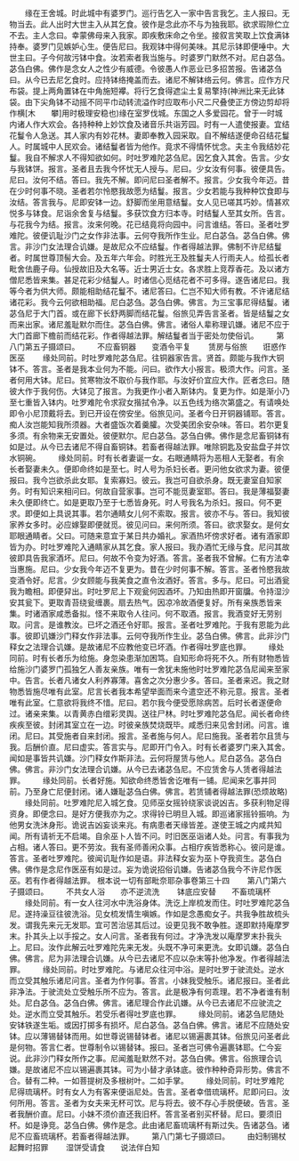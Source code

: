 <!-- { "loadSidebar": true } -->
　　缘在王舍城。时此城中有婆罗门。巡行告乞入一家中告言我乞。主人报曰。无物当去。此人出时大世主入从其乞食。彼作是念此亦不与为独我耶。欲求瑕隙伫立不去。主人念曰。幸蒙佛母来入我家。即疾敷床命之令坐。接叙言笑取上饮食满钵持奉。婆罗门见嫉妒心生。便告尼曰。我观钵中得何美味。其尼示钵即便唾中。大世主曰。子今何故污钵中食。汝若索者我当施与。时婆罗门默然不对。尼白苾刍。苾刍白佛。佛作是念女人之性少有威德。令彼愚人作恶业已多招苦报。告诸苾刍曰。从今已去尼乞食时。应持钵络掩盖而去。诸尼不解钵络云何。佛言。应作方尺布袋。提上两角置钵在中角施短襻。将行乞食得遮尘土复易擎持(神洲比来无此钵袋。由下尖角钵不动摇不同平巾动转流溢作时应取布小尺二尺叠使正方傍边剪却将作横[木　　攀]用时极理安稳也)缘在室罗伐城。东国之人多爱园花。曾于一时城内诸人作大欢会。各持种种上妙饮食及诸音乐共诣芳园。时有一人遣使报妻。宜结花鬘令人急送。其人家内有妙花林。妻即奉教入园采取。自不解结遂便命召结花鬘人。时属城中人民欢会。诸结鬘者皆为他作。竟求不得情怀忧念。夫主令我结妙花鬘。我自不解求人不得知欲如何。时吐罗难陀苾刍尼。因乞食入其舍。告言。少女与我钵饼。报言。圣者且去我今怀忧无人授与。尼曰。少女汝有何事。彼便具告。尼曰。汝何不结。答曰。我先不解。即问尼曰圣者解不。报言。少女我今年迈。昔在少时何事不晓。圣者若尔怜愍我故愿为结鬘。报言。少女若能与我种种饮食即与汝结。答言我与。尼即安钵一边。舒脚而坐用意结鬘。女人见已嗟其巧妙。情甚欢悦多与钵食。尼诣余舍复与结鬘。多获饮食方归本寺。时结鬘人至其女所。告言。与花我今为结。报言。汝来何晚。花已结竟将向园中。问言谁结。答曰。圣者吐罗难陀。彼便讥耻沙门之女作非法事。云何夺我所作生业。尼白苾刍。苾刍白佛。佛言。非沙门女法理合讥嫌。是故尼众不应结鬘。作者得越法罪。佛制不许尼结鬘者。时属世尊顶髻大会。及五年六年会。时胜光王及胜鬘夫人行雨夫人。给孤长者毗舍佉鹿子母。仙授故旧及大名等。近士男近士女。各求胜上竞荐香花。及以诸方僧尼悉皆来集。甚足花彩少结鬘人。时诸信心觅结花者不可多得。遂告诸尼曰。我等今者为供大师。颇能相助结花鬘不。诸尼答曰。仁岂不知大师有教。不许诸尼结诸花彩。我今云何欲相助福。尼白苾刍。苾刍白佛。佛言。为三宝事尼得结鬘。诸苾刍尼于大门首。或在廊下长舒两脚而结花鬘。俗旅见弄告言圣者。皆是结鬘之女而来出家。诸尼羞耻默尔而住。苾刍白佛。佛言。诸俗人辈称理讥嫌。诸尼不应于大门首廊下檐前而结花彩。作者得越法罪。解结鬘者当于密处勿使俗讥。
　　第八门第五子摄颂曰。
　　不应畜铜器　　变酒令平复
　　赁房与俗旅　　诳惑作医巫
　　缘处同前。时吐罗难陀苾刍尼。往铜器家告言。贤首。颇能与我作大铜钵不。答言。圣者是我本业何为不能。问曰。欲作大小报言。极须大作。问言。圣者何用大钵。尼曰。贫寒物汝不取价与我作耶。与汝好价宜应大作。匠者念曰。随彼大作于我何伤。大钵见了报言。为我更作小者入斯钵内。复更为作。如是渐小乃至七重皆入钵内。吐罗难陀令求寂女揩拭令净。以五色线为络次第盛之。有请唤处即令小尼顶戴将去。到已开设在傍安坐。俗旅见问。圣者今日开铜器铺耶。答言。痴人汝岂能知我所须器。大者盛饭次着羹臛。次受美团余安杂味。答曰。若尔更复多须。有余物来无安置处。彼便默尔。尼白苾刍。苾刍白佛。佛作是念尼畜铜钵有如是过。从今已去诸尼不得自畜铜钵。若畜者得越法罪。唯除铜匙及安盐盘子并饮水铜碗。
　　缘处同前。时有长者妻诞一女。右眼通睛将为恶相人无娶者。有余长者娶妻未久。便即命终如是至七。时人号为杀妇长者。更问他女欲求为妻。彼便报曰。我今岂欲杀此女耶。复索寡妇。彼云。我岂可自欲杀身。既无妻室自知家务。时有知识来相问曰。何故自营家事。岂可不能觅妻室耶。答曰。我是薄福娶妻未久便即终亡。如是更取乃至于七悉皆身死。时人号我名为杀妇。报曰。何不更求。即便如上具说其事。若尔通睛女儿何不索取。报言。彼亦不与。答曰。我知彼家养女多时。必应嫁娶即便就觅。彼见问曰。来何所须。答曰。欲求娶女。是何女耶眼通睛者。父曰。可随来意宜于某日共办婚礼。家酒热坏傍求好者。诸有酒家即皆为办。时吐罗难陀入通睛家从其乞食。家人报曰。我办酒忙无缘与食。尼问其故彼即具告我家酒坏。尼曰。何故不令变为好酒。答言。圣者我不曾解。仁有方法幸当惠施。尼曰。少女我今年迈不复更为。昔在少时何事不解。答言。圣者怜愍我故变酒令好。尼言。少女顾能与我美食之直令汝酒好。答言。多与。尼曰。可出酒瓮我为瞻相。即便舁出。时吐罗尼上下观瓮何因酒坏。乃知由热即开窗牖。令持湿沙安其瓮下。更取青苔绕瓮缠裹。扇去热气。因凉冷故酒便复好。所有亲族悉皆来集。时诸酒家咸悉备拟。怪不来取令人往问。何不取酒。报言。我酒变好无劳别取。问言。是谁教汝。已坏之酒还令好耶。报言。圣者吐罗难陀。于我有恩能为此事。彼即讥嫌沙门释女作非法事。云何夺我所作生业。苾刍白佛。佛言。此非沙门释女之法理合讥嫌。是故诸尼不应教他变已坏酒。作者得吐罗底也罪。
　　缘处同前。时有长者乐为给施。身忽染患渐加困笃。自知形命将死不久。所有财物悉皆给施沙门婆罗门孤独乞人善友亲族。唯有一舍犹未施他时吐罗难陀苾刍尼闻来至家中。告言。长者凡诸女人利养寡薄。喜舍之次分惠少多。答曰。圣者来迟。我之财物悉皆施尽唯有此室。尼言长者我本希望举面而来今遣空还不称元意。报言。圣者唯有此室。仁意欲将我终不惜。尼曰。若尔我今便受愿除病苦。后时长者遂便命过。诸亲来集。以青黄赤白缯彩灵舆。送往尸林。时吐罗难陀苾刍尼。闻长者命终疾疾至彼。封闭其室立在一边。时彼亲族焚烧既毕。咸悉归来见舍封闭。问言。谁闭。尼曰。其受施者自来封闭。报言。圣者施与何人。尼曰施我。圣者若尔且赁与我。后酬价直。尼曰虚实。答言实与。尼即开门令入。时有长者婆罗门来入其舍。闻如是事皆共讥嫌。沙门释女作斯非法。云何将屋赁与他人。尼白苾刍。苾刍白佛。佛言。非沙门女法理合讥嫌。从今已去诸苾刍尼。不应赁舍与人赁者得越法罪。
　　缘处同前。长者好施。知欲命终悉皆舍讫唯有一铺。尼闻来乞事并同前。乃至身亡尼便封闭。诸人嫌耻苾刍白佛。佛言。若赁铺者得越法罪(恐烦故略)
　　缘处同前。吐罗难陀尼入城乞食。见师巫女摇铃绕家谈说凶吉。多获利物足得资身。即便念曰。是好方便我亦为之。求得铃已明旦入城。即巡诸家摇铃振响。为他男女洗沐身形。诡说吉凶妄谈来兆。有病患者天缘皆差。遂使王城之内咸共知闻。所有请祈无不启竭。自余巫卜人皆不问。时旧医巫诣诸人处。问言。有事我为占相。诸人答曰。更不劳汝。我有圣师善闲众事。占相疗疾皆悉称心。彼问是谁。答言。圣者吐罗难陀。彼闻讥耻作如是语。非法释女妄为巫卜夺我资生。苾刍白佛。佛作是念尼作医巫有如是过。妄为诡说招俗讥嫌。告诸苾刍我今不许尼作医巫。若有作者得越法罪。
根本说一切有部毗奈耶杂事卷第三十四
　　第八门第六子摄颂曰。
　　不共女人浴　　亦不逆流洗
　　钵底应安替　　不畜琉璃杯
　　缘处同前。有一女人往河水中洗浴身体。洗讫上岸梳发而住。时吐罗难陀苾刍尼。遂持澡豆往彼洗浴。见女梳发情生嗔嫉。作如是念愚痴女子。共我争胜故梳头发。谓我先来元无发耶。宜可苦治惩其后过。设更见我不敢争胜。遂即默持庵摩罗末。扑其头上以手挼之。女人问言。圣者我有何过。才净洗发以庵摩罗末扑我头上。尼曰。汝作此解云吐罗难陀先来无发。头既不净可来更洗。女即讥嫌。苾刍白佛。佛言。尼为非法理合讥嫌。从今已去诸尼不应以杂末等扑他净发。作者得越法罪。
　　缘处同前。时吐罗难陀。与诸尼众往河中浴。是时吐罗于驶流处。逆水而立受其触乐诸尼问言。圣者为作何事。答言。小妹我受触乐。诸尼报曰。圣者此非净法。于驶流处立受触乐所不应为。答言。此是极净有何乖理。若不净者谁有制处。尼白苾刍。苾刍白佛。佛言。诸尼理合作此讥嫌。从今已去诸尼不应驶流之处。逆水而立受其触乐。若受乐者得吐罗底也罪。
　　缘处同前。诸苾刍尼随处安钵铁遂生垢。或因打掷多有损坏。尼白苾刍。苾刍白佛。佛言。诸尼不应随处安钵。应以薄锡替钵而用。如世尊说锡替钵者。诸尼以锡遍裹其钵。俗旅见问圣者此是何物。答言仁者。世尊制令以锡替钵。报曰。圣者岂可佛令遍裹钵耶。仁今妄说。此非沙门释女所作之事。尼闻羞耻默然不对。苾刍白佛。佛言。俗旅理合讥嫌。是故诸尼不应以锡遍裹其钵。可为小替才承钵底。彼作种种奇异形势。佛言不合。替有二种。一如菩提树及多根树叶。二如手掌。
　　缘处同前。时吐罗难陀尼得琉璃杯。时有女人为有客来便诣尼处。告言。圣者幸借琉璃杯。尼即问曰。汝何所用。答言。圣者为女夫来无杯可饮。尼与将去。彼不存心手脱便破。告言。圣者我酬价直。尼曰。小妹不须价直还我旧杯。答言圣者别买杯替。尼曰。要须旧杯。如是诤竞。苾刍白佛。佛作是念。此由诸尼畜琉璃杯有斯过失。告诸苾刍。诸尼不应畜琉璃杯。若畜者得越法罪。
　　第八门第七子摄颂曰。
　　由妇制锡杖　　起舞时招罪
　　湿饼受请食　　说法伴白知

